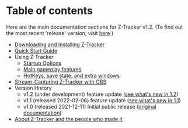 # Table of contents

Here are the main documentation sections for Z-Tracker v1.2.  (To find out the most recent 'release' version, visit [here](https://github.com/brianmcn/Zelda1RandoTools/).)

- [Downloading and Installing Z-Tracker](install.md)
- [Quick Start Guide](quick-start.md)
- Using Z-Tracker
   - [Startup Options](startup-options.md)
   - [Main gameplay features](use.md)
   - [HotKeys, save state, and extra windows](extras.md)
- [Stream-Capturing Z-Tracker with OBS](stream-capture.md)
- Version History
   - v1.2 (under development) feature update ([see what's new in 1.2](whats-new.md#v1.2))
   - v1.1 (released 2022-02-06) feature update ([see what's new in 1.1](whats-new.md#v1.1))
   - v1.0 (released 2021-12-11) Initial public release ([original documentation](https://github.com/brianmcn/Zelda1RandoTools/blob/v1.0/doc/TOC.md)) 
- [About Z-Tracker and the people who made it](about.md)